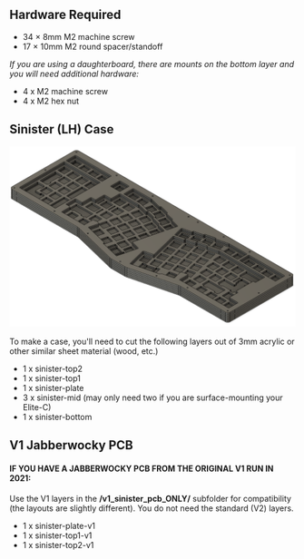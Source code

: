 ## Hardware Required

- 34 × 8mm M2 machine screw
- 17 × 10mm M2 round spacer/standoff

_If you are using a daughterboard, there are mounts on the bottom layer and you will need additional hardware:_

- 4 x M2 machine screw
- 4 x M2 hex nut

## Sinister (LH) Case

![Sinister Case](sinister.png)

To make a case, you'll need to cut the following layers out of 3mm acrylic or other similar sheet material (wood, etc.)

- 1 x sinister-top2
- 1 x sinister-top1
- 1 x sinister-plate
- 3 x sinister-mid (may only need two if you are surface-mounting your Elite-C)
- 1 x sinister-bottom
## V1 Jabberwocky PCB

#### IF YOU HAVE A JABBERWOCKY PCB FROM THE ORIGINAL V1 RUN IN 2021:

Use the V1 layers in the **/v1_sinister_pcb_ONLY/** subfolder for compatibility (the layouts are slightly different). You do not need the standard (V2) layers.
- 1 x sinister-plate-v1
- 1 x sinister-top1-v1
- 1 x sinister-top2-v1
